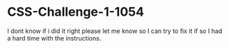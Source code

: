 # CSS-Challenge-1-1054
I dont know if i did it right please let me know so I can try to fix it if so I had a hard time with the instructions.
